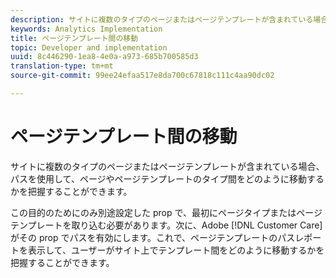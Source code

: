 ```yaml
---
description: サイトに複数のタイプのページまたはページテンプレートが含まれている場合、パスを使用して、ページやページテンプレートのタイプ間をどのように移動するかを把握することができます。
keywords: Analytics Implementation
title: ページテンプレート間の移動
topic: Developer and implementation
uuid: 8c446290-1ea8-4e0a-a973-685b700585d3
translation-type: tm+mt
source-git-commit: 99ee24efaa517e8da700c67818c111c4aa90dc02

---
```



# ページテンプレート間の移動

サイトに複数のタイプのページまたはページテンプレートが含まれている場合、パスを使用して、ページやページテンプレートのタイプ間をどのように移動するかを把握することができます。

この目的のためにのみ別途設定した prop で、最初にページタイプまたはページテンプレートを取り込む必要があります。次に、Adobe [!DNL Customer Care] がその prop でパスを有効にします。これで、ページテンプレートのパスレポートを表示して、ユーザーがサイト上でテンプレート間をどのように移動するかを把握することができます。
